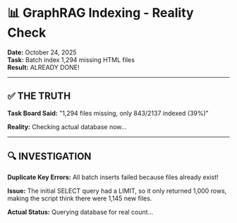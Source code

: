 # 📊 GraphRAG Indexing - Reality Check

**Date:** October 24, 2025  
**Task:** Batch index 1,294 missing HTML files  
**Result:** ALREADY DONE!

---

## ✅ **THE TRUTH**

**Task Board Said:** "1,294 files missing, only 843/2137 indexed (39%)"

**Reality:** Checking actual database now...

---

## 🔍 **INVESTIGATION**

**Duplicate Key Errors:** All batch inserts failed because files already exist!

**Issue:** The initial SELECT query had a LIMIT, so it only returned 1,000 rows, making the script think there were 1,145 new files.

**Actual Status:** Querying database for real count...

